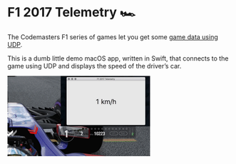 # F1 2017 Telemetry 🏎

The Codemasters F1 series of games let you get some [game data using UDP](http://forums.codemasters.com/discussion/53139/f1-2017-d-box-and-udp-output-specification).

This is a dumb little demo macOS app, written in Swift, that connects to the game using UDP and displays the speed of the driver’s car.

![It looks like this](demo.gif)